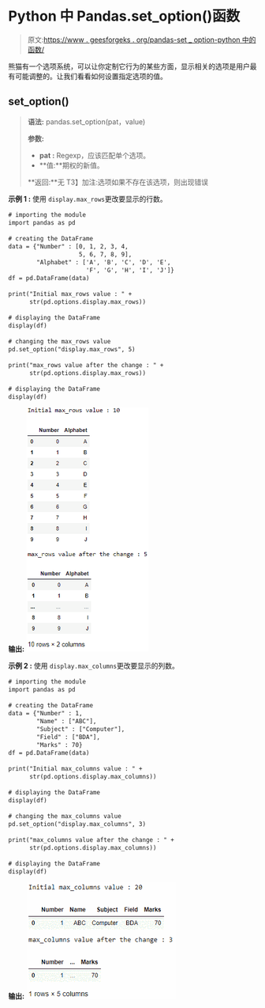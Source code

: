 # Python 中 Pandas.set_option()函数

> 原文:[https://www . geesforgeks . org/pandas-set _ option-python 中的函数/](https://www.geeksforgeeks.org/pandas-set_option-function-in-python/)

熊猫有一个选项系统，可以让你定制它行为的某些方面，显示相关的选项是用户最有可能调整的。让我们看看如何设置指定选项的值。

## set_option()

> **语法:** pandas.set_option(pat，value)
> 
> **参数:**
> 
> *   **pat :** Regexp，应该匹配单个选项。
> *   **值:**期权的新值。
> 
> **返回:**无
> T3】加注:选项如果不存在该选项，则出现错误

**示例 1 :** 使用 `display.max_rows`更改要显示的行数。

```
# importing the module
import pandas as pd

# creating the DataFrame
data = {"Number" : [0, 1, 2, 3, 4, 
                    5, 6, 7, 8, 9],
        "Alphabet" : ['A', 'B', 'C', 'D', 'E', 
                      'F', 'G', 'H', 'I', 'J']}
df = pd.DataFrame(data)

print("Initial max_rows value : " + 
      str(pd.options.display.max_rows))

# displaying the DataFrame
display(df)

# changing the max_rows value
pd.set_option("display.max_rows", 5)

print("max_rows value after the change : " + 
      str(pd.options.display.max_rows))

# displaying the DataFrame
display(df)
```

**输出:**
![](img/54ee9abab4dbed432e4cb37cc6a3f325.png)

**示例 2 :** 使用 `display.max_columns`更改要显示的列数。

```
# importing the module
import pandas as pd

# creating the DataFrame
data = {"Number" : 1,
        "Name" : ["ABC"],
        "Subject" : ["Computer"],
        "Field" : ["BDA"],
        "Marks" : 70}
df = pd.DataFrame(data)

print("Initial max_columns value : " + 
      str(pd.options.display.max_columns))

# displaying the DataFrame
display(df)

# changing the max_columns value
pd.set_option("display.max_columns", 3)

print("max_columns value after the change : " + 
      str(pd.options.display.max_columns))

# displaying the DataFrame
display(df)
```

**输出:**
![](img/c46b8d79137ec7e32ac9b56bc8099fcc.png)